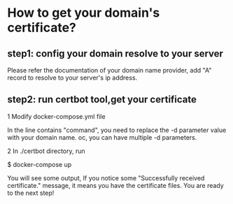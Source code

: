 
# How to get your domain's certificate?

## step1: config your domain resolve to your server

Please refer the documentation of your domain name provider, add "A" record to resolve to your server's
ip address.

## step2: run certbot tool,get your certificate

1 Modify docker-compose.yml file 

In the line contains "command", you need to replace the -d parameter value with your domain name. oc, you can
have multiple -d parameters.

2 In ./certbot directory, run 

$ docker-compose up

You will see some output, If you notice some "Successfully received certificate." message, it means 
you have the certificate files. You are ready to the next step!
